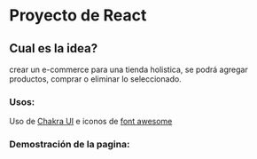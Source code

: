 # Proyecto de React

## Cual es la idea?
crear un e-commerce para una tienda holistica, se podrá agregar productos, comprar o eliminar lo seleccionado.

### Usos: 
Uso de [Chakra UI](https://chakra-ui.com/) e iconos de [font awesome](https://fontawesome.com/) 

### Demostración de la pagina:
